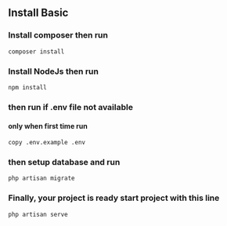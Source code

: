  ## Install Basic

 ### Install composer then run

 `composer install`

 ### Install NodeJs then run

 `npm install`

 ### then run if .env file not available
 #### only when first time run
 `copy .env.example .env`

 ### then setup database and run 
 `php artisan migrate`

 ### Finally, your project is ready start project with this line
 `php artisan serve`
